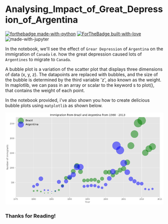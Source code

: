 # Analysing_Impact_of_Great_Depression_of_Argentina

[![forthebadge made-with-python](http://ForTheBadge.com/images/badges/made-with-python.svg)](https://www.python.org/)
[![ForTheBadge built-with-love](http://ForTheBadge.com/images/badges/built-with-love.svg)](http://kambojtarun.pythonanywhere.com/)<br>
![made-with-jupyter](https://img.shields.io/badge/jupyter-6.0-ff7a05?style=for-the-badge&logo=Jupyter)

In the notebook, we'll see the effect of `Grear Depression` of `Argentina` on the immigration of `Canada` i.e. how the great depression caused lots of `Argentines` to migrate to `Canada`.

A bubble plot is a variation of the scatter plot that displays three dimensions of data (x, y, z). The datapoints are replaced with bubbles, and the size of the bubble is determined by the third variable 'z', also known as the weight. In maplotlib, we can pass in an array or scalar to the keyword s to plot(), that contains the weight of each point.

In the notebook provided, i've also shown you how to create delicious bubble plots using `matplotlib` as shown below.

![Image not found](Readme_Image_bbp.png)

### Thanks for Reading!
